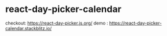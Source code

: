 # react-day-picker-calendar
checkout: https://react-day-picker.js.org/
demo : https://react-day-picker-calendar.stackblitz.io/
